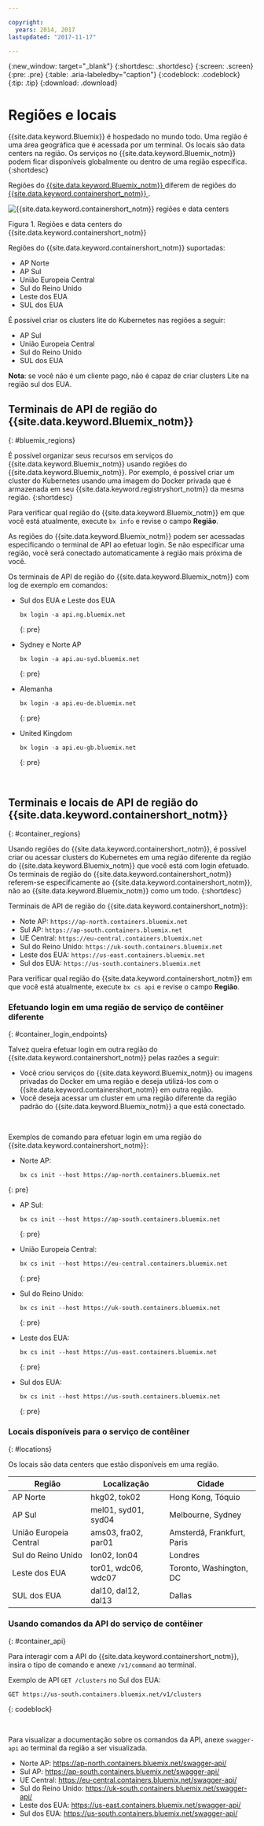 ```yaml
---

copyright:
  years: 2014, 2017
lastupdated: "2017-11-17"

---
```


{:new_window: target="_blank"}
{:shortdesc: .shortdesc}
{:screen: .screen}
{:pre: .pre}
{:table: .aria-labeledby="caption"}
{:codeblock: .codeblock}
{:tip: .tip}
{:download: .download}

# Regiões e locais
{{site.data.keyword.Bluemix}} é hospedado no mundo todo. Uma região é uma área geográfica que é acessada por um terminal. Os locais são data centers na região. Os serviços no {{site.data.keyword.Bluemix_notm}} podem ficar disponíveis globalmente ou dentro de uma região específica.
{:shortdesc}

Regiões do [{{site.data.keyword.Bluemix_notm}} ](#bluemix_regions) diferem de regiões do [{{site.data.keyword.containershort_notm}} ](#container_regions).

![{{site.data.keyword.containershort_notm}} regiões e data centers](/images/regions.png)

Figura 1. Regiões e data centers do {{site.data.keyword.containershort_notm}}

Regiões do {{site.data.keyword.containershort_notm}} suportadas:
  * AP Norte
  * AP Sul
  * União Europeia Central
  * Sul do Reino Unido
  * Leste dos EUA
  * SUL dos EUA

É possível criar os clusters lite do Kubernetes nas regiões a seguir:
  * AP Sul
  * União Europeia Central
  * Sul do Reino Unido
  * SUL dos EUA

  **Nota**: se você não é um cliente pago, não é capaz de criar clusters Lite na região sul dos EUA.


## Terminais de API de região do {{site.data.keyword.Bluemix_notm}}
{: #bluemix_regions}

É possível organizar seus recursos em serviços do {{site.data.keyword.Bluemix_notm}} usando regiões do {{site.data.keyword.Bluemix_notm}}. Por exemplo, é possível criar um cluster do Kubernetes usando uma imagem do Docker privada que é armazenada em seu {{site.data.keyword.registryshort_notm}} da mesma região.
{:shortdesc}

Para verificar qual região do {{site.data.keyword.Bluemix_notm}} em que você está atualmente, execute `bx info` e revise o campo **Região**.

As regiões do {{site.data.keyword.Bluemix_notm}} podem ser acessadas especificando o terminal de API ao efetuar login. Se não especificar uma região, você será conectado automaticamente à região mais próxima de você.

Os terminais de API de região do {{site.data.keyword.Bluemix_notm}} com log de exemplo em comandos:

  * Sul dos EUA e Leste dos EUA
      ```
      bx login -a api.ng.bluemix.net
      ```
      {: pre}

  * Sydney e Norte AP
      ```
      bx login -a api.au-syd.bluemix.net
      ```
      {: pre}

  * Alemanha
      ```
      bx login -a api.eu-de.bluemix.net
      ```
      {: pre}

  * United Kingdom
      ```
      bx login -a api.eu-gb.bluemix.net
      ```
      {: pre}



<br />


## Terminais e locais de API de região do {{site.data.keyword.containershort_notm}}
{: #container_regions}

Usando regiões do {{site.data.keyword.containershort_notm}}, é possível criar ou acessar clusters do Kubernetes em uma região diferente da região do {{site.data.keyword.Bluemix_notm}} que você está com login efetuado. Os terminais de região do {{site.data.keyword.containershort_notm}} referem-se especificamente ao {{site.data.keyword.containershort_notm}}, não ao {{site.data.keyword.Bluemix_notm}} como um todo.
{:shortdesc}

Terminais de API de região do {{site.data.keyword.containershort_notm}}:
  * Note AP: `https://ap-north.containers.bluemix.net`
  * Sul AP: `https://ap-south.containers.bluemix.net`
  * UE Central: `https://eu-central.containers.bluemix.net`
  * Sul do Reino Unido: `https://uk-south.containers.bluemix.net`
  * Leste dos EUA: `https://us-east.containers.bluemix.net`
  * Sul dos EUA: `https://us-south.containers.bluemix.net`

Para verificar qual região do {{site.data.keyword.containershort_notm}} em que você está atualmente, execute `bx cs api` e revise o campo **Região**.

### Efetuando login em uma região de serviço de contêiner diferente
{: #container_login_endpoints}

Talvez queira efetuar login em outra região do {{site.data.keyword.containershort_notm}} pelas razões a seguir:
  * Você criou serviços do {{site.data.keyword.Bluemix_notm}} ou imagens privadas do Docker em uma região e deseja utilizá-los com o {{site.data.keyword.containershort_notm}} em outra região.
  * Você deseja acessar um cluster em uma região diferente da região padrão do {{site.data.keyword.Bluemix_notm}} a que está conectado.

</br>

Exemplos de comando para efetuar login em uma região do {{site.data.keyword.containershort_notm}}:
  * Norte AP:
    ```
    bx cs init --host https://ap-north.containers.bluemix.net
    ```
  {: pre}

  * AP Sul:
    ```
    bx cs init --host https://ap-south.containers.bluemix.net
    ```
    {: pre}

  * União Europeia Central:
    ```
    bx cs init --host https://eu-central.containers.bluemix.net
    ```
    {: pre}

  * Sul do Reino Unido:
    ```
    bx cs init --host https://uk-south.containers.bluemix.net
    ```
    {: pre}

  * Leste dos EUA:
    ```
    bx cs init --host https://us-east.containers.bluemix.net
    ```
    {: pre}

  * Sul dos EUA:
    ```
    bx cs init --host https://us-south.containers.bluemix.net
    ```
    {: pre}


### Locais disponíveis para o serviço de contêiner
{: #locations}

Os locais são data centers que estão disponíveis em uma região.

  | Região | Localização | Cidade |
  |--------|----------|------|
  | AP Norte | hkg02, tok02 | Hong Kong, Tóquio |
  | AP Sul     | mel01, syd01, syd04        | Melbourne, Sydney |
  | União Europeia Central     | ams03, fra02, par01        | Amsterdã, Frankfurt, Paris |
  | Sul do Reino Unido      | lon02, lon04         | Londres |
  | Leste dos EUA      | tor01, wdc06, wdc07        | Toronto, Washington, DC |
  | SUL dos EUA     | dal10, dal12, dal13       | Dallas |

### Usando comandos da API do serviço de contêiner
{: #container_api}

Para interagir com a API do {{site.data.keyword.containershort_notm}}, insira o tipo de comando e anexe `/v1/command` ao terminal.

Exemplo de API `GET /clusters` no Sul dos EUA:
  ```
  GET https://us-south.containers.bluemix.net/v1/clusters
  ```
  {: codeblock}

</br>

Para visualizar a documentação sobre os comandos da API, anexe `swagger-api` ao terminal da região a ser visualizada.
  * Norte AP: https://ap-north.containers.bluemix.net/swagger-api/
  * Sul AP: https://ap-south.containers.bluemix.net/swagger-api/
  * UE Central: https://eu-central.containers.bluemix.net/swagger-api/
  * Sul do Reino Unido: https://uk-south.containers.bluemix.net/swagger-api/
  * Leste dos EUA: https://us-east.containers.bluemix.net/swagger-api/
  * Sul dos EUA: https://us-south.containers.bluemix.net/swagger-api/
